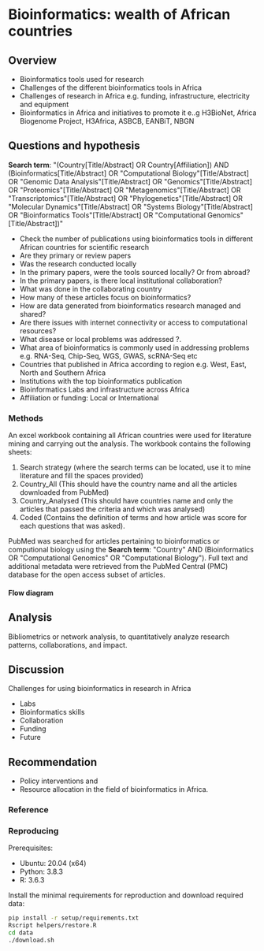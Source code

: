 # Bioinformatics: wealth of African countries

## Overview

- Bioinformatics tools used for research
- Challenges of the different bioinformatics tools in Africa
- Challenges of research in Africa e.g. funding, infrastructure, electricity and equipment
- Bioinformatics in Africa and initiatives to promote it e..g H3BioNet, Africa Biogenome Project, H3Africa, ASBCB, EANBiT, NBGN

## Questions and hypothesis 
**Search term**: "(Country[Title/Abstract] OR Country[Affiliation]) AND (Bioinformatics[Title/Abstract] OR "Computational Biology"[Title/Abstract] OR "Genomic Data Analysis"[Title/Abstract] OR "Genomics"[Title/Abstract] OR "Proteomics"[Title/Abstract] OR "Metagenomics"[Title/Abstract] OR "Transcriptomics"[Title/Abstract] OR "Phylogenetics"[Title/Abstract] OR "Molecular Dynamics"[Title/Abstract] OR "Systems Biology"[Title/Abstract] OR "Bioinformatics Tools"[Title/Abstract] OR "Computational Genomics"[Title/Abstract])"

- Check the number of publications using bioinformatics tools in different African countries for scientific research
- Are they primary or review papers 
- Was the research conducted locally 
- In the primary papers, were the tools sourced locally? Or from abroad?
- In the primary papers, is there local institutional collaboration?
- What was done in the collaborating country
- How many of these articles focus on bioinformatics?
- How are data generated from bioinformatics research managed and shared?
- Are there issues with internet connectivity or access to computational resources?
- What disease or local problems was addressed ?.
- What area of bioinformatics is commonly used in addressing problems e.g. RNA-Seq, Chip-Seq, WGS, GWAS, scRNA-Seq etc
- Countries that published in Africa according to region e.g. West, East, North and Southern Africa 
- Institutions with the top bioinformatics publication 
- Bioinformatics Labs and infrastructure across Africa
- Affiliation or funding: Local or International 


### Methods

An excel workbook containing all African countries were used for literature mining and carrying out the analysis. The workbook contains the following sheets:
1) Search strategy (where the search terms can be located, use it to mine literature and fill the spaces provided)
2) Country_All (This should have the country name and all the articles downloaded from PubMed)
3) Country_Analysed (This should have countries name and only the articles that passed the criteria and which was analysed) 
4) Coded (Contains the definition of terms and how article was score for each questions that was asked). 

PubMed was searched for articles pertaining to bioinformatics or computional biology using the **Search term**: "Country" AND (Bioinformatics OR "Computational Genomics" OR "Computational Biology"). Full text and additional metadata were retrieved from the PubMed Central (PMC) database for the open access subset of articles.


#### Flow diagram

## Analysis  
Bibliometrics or network analysis, to quantitatively analyze research patterns, collaborations, and impact.


## Discussion
Challenges for using bioinformatics in research in Africa 
- Labs
- Bioinformatics skills 
- Collaboration
- Funding
- Future

## Recommendation

  - Policy interventions and 
  - Resource allocation in the field of bioinformatics in Africa.


### Reference



### Reproducing

Prerequisites:

- Ubuntu: 20.04 (x64)
- Python: 3.8.3
- R: 3.6.3

Install the minimal requirements for reproduction and download required data:

```bash
pip install -r setup/requirements.txt
Rscript helpers/restore.R
cd data
./download.sh
```
